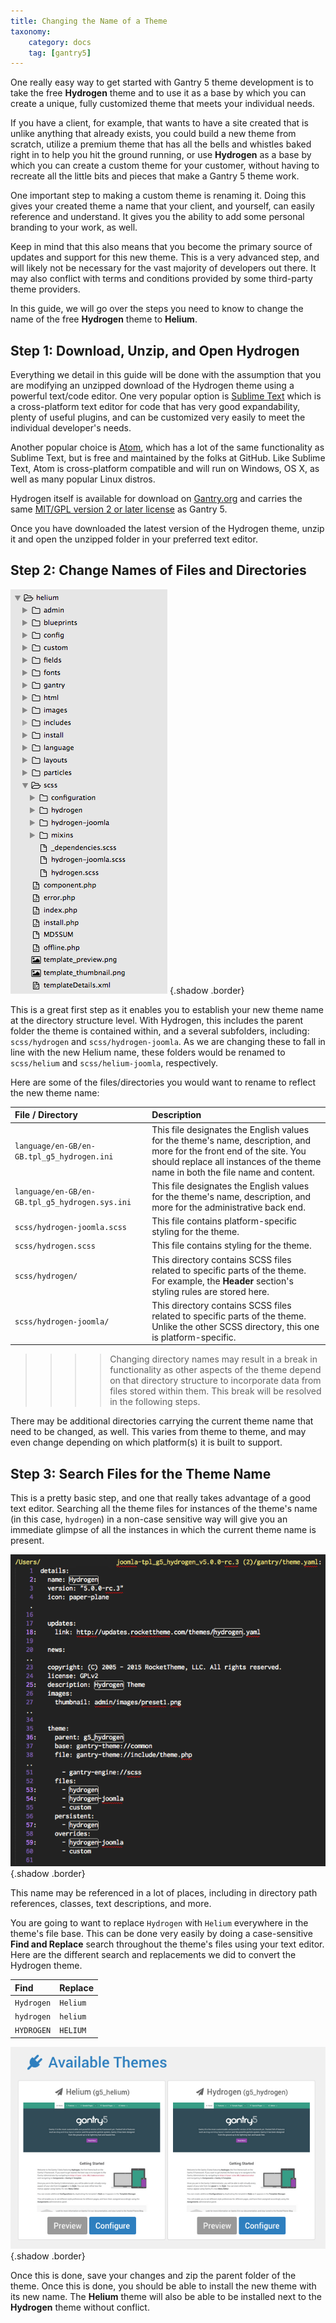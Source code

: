 ```yaml
---
title: Changing the Name of a Theme
taxonomy:
    category: docs
    tag: [gantry5]
---
```


One really easy way to get started with Gantry 5 theme development is to take the free **Hydrogen** theme and to use it as a base by which you can create a unique, fully customized theme that meets your individual needs. 

If you have a client, for example, that wants to have a site created that is unlike anything that already exists, you could build a new theme from scratch, utilize a premium theme that has all the bells and whistles baked right in to help you hit the ground running, or use **Hydrogen** as a base by which you can create a custom theme for your customer, without having to recreate all the little bits and pieces that make a Gantry 5 theme work.

One important step to making a custom theme is renaming it. Doing this gives your created theme a name that your client, and yourself, can easily reference and understand. It gives you the ability to add some personal branding to your work, as well. 

Keep in mind that this also means that you become the primary source of updates and support for this new theme. This is a very advanced step, and will likely not be necessary for the vast majority of developers out there. It may also conflict with terms and conditions provided by some third-party theme providers.

In this guide, we will go over the steps you need to know to change the name of the free **Hydrogen** theme to **Helium**.

## Step 1: Download, Unzip, and Open Hydrogen

Everything we detail in this guide will be done with the assumption that you are modifying an unzipped download of the Hydrogen theme using a powerful text/code editor. One very popular option is [Sublime Text](http://www.sublimetext.com/) which is a cross-platform text editor for code that has very good expandability, plenty of useful plugins, and can be customized very easily to meet the individual developer's needs. 

Another popular choice is [Atom](https://atom.io/), which has a lot of the same functionality as Sublime Text, but is free and maintained by the folks at GitHub. Like Sublime Text, Atom is cross-platform compatible and will run on Windows, OS X, as well as many popular Linux distros.

Hydrogen itself is available for download on [Gantry.org](http://gantry.org/downloads) and carries the same [MIT/GPL version 2 or later license](http://docs.gantry.org/gantry5/basics/license-and-usage) as Gantry 5.

Once you have downloaded the latest version of the Hydrogen theme, unzip it and open the unzipped folder in your preferred text editor.

## Step 2: Change Names of Files and Directories

![Theme Name](theme_name_3.png) {.shadow .border}

This is a great first step as it enables you to establish your new theme name at the directory structure level. With Hydrogen, this includes the parent folder the theme is contained within, and a several subfolders, including: `scss/hydrogen` and `scss/hydrogen-joomla`. As we are changing these to fall in line with the new Helium name, these folders would be renamed to `scss/helium` and `scss/helium-joomla`, respectively. 

Here are some of the files/directories you would want to rename to reflect the new theme name:

| File / Directory                               | Description                                                                                                                                                                                              |
| :-----                                         | :-----                                                                                                                                                                                                   |
| `language/en-GB/en-GB.tpl_g5_hydrogen.ini`     | This file designates the English values for the theme's name, description, and more for the front end of the site. You should replace all instances of the theme name in both the file name and content. |
| `language/en-GB/en-GB.tpl_g5_hydrogen.sys.ini` | This file designates the English values for the theme's name, description, and more for the administrative back end.                                                                                     |
| `scss/hydrogen-joomla.scss`                    | This file contains platform-specific styling for the theme.                                                                                                                                              |
| `scss/hydrogen.scss`                           | This file contains styling for the theme.                                                                                                                                                                |
| `scss/hydrogen/`                               | This directory contains SCSS files related to specific parts of the theme. For example, the **Header** section's styling rules are stored here.                                                          |
| `scss/hydrogen-joomla/`                        | This directory contains SCSS files related to specific parts of the theme. Unlike the other SCSS directory, this one is platform-specific.                                                               |

>>>> Changing directory names may result in a break in functionality as other aspects of the theme depend on that directory structure to incorporate data from files stored within them. This break will be resolved in the following steps.

There may be additional directories carrying the current theme name that need to be changed, as well. This varies from theme to theme, and may even change depending on which platform(s) it is built to support.

## Step 3: Search Files for the Theme Name

This is a pretty basic step, and one that really takes advantage of a good text editor. Searching all the theme files for instances of the theme's name (in this case, `hydrogen`) in a non-case sensitive way will give you an immediate glimpse of all the instances in which the current theme name is present.

![Theme Name](theme_name_2.png) {.shadow .border}

This name may be referenced in a lot of places, including in directory path references, classes, text descriptions, and more.

You are going to want to replace `Hydrogen` with `Helium` everywhere in the theme's file base. This can be done very easily by doing a case-sensitive **Find and Replace** search throughout the theme's files using your text editor. Here are the different search and replacements we did to convert the Hydrogen theme.

| Find       | Replace  |
| :-----     | :-----   |
| `Hydrogen` | `Helium` |
| `hydrogen` | `helium` |
| `HYDROGEN` | `HELIUM` |

![Theme Name Change](theme_name_1.png) {.shadow .border}

Once this is done, save your changes and zip the parent folder of the theme. Once this is done, you should be able to install the new theme with its new name. The **Helium** theme will also be able to be installed next to the **Hydrogen** theme without conflict.
